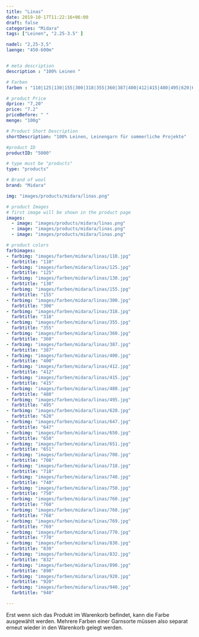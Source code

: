 ```yaml
---
title: "Linas"
date: 2019-10-17T11:22:16+06:00
draft: false
categories: "Midara"
tags: ["Leinen", "2.25-3.5" ]		

nadel: "2,25-3,5" 
laenge: "450-600m"	


# meta description
description : "100% Leinen "

# Farben
farben : "110|125|130|155|300|318|355|360|387|400|412|415|480|495|620|647|650|651|708|718|740|750|760|768|769|770|830|832|890|920|940"

# product Price
dprice: "7,20"
price: "7.2"
priceBefore: " "
menge: "100g"

# Product Short Description
shortDescription: "100% Leinen, Leinengarn für sommerliche Projekte"

#product ID
productID: "5000"

# type must be "products"
type: "products"

# Brand of wool
brand: "Midara"

img: "images/products/midara/linas.png"

# product Images
# first image will be shown in the product page
images:
  - image: "images/products/midara/linas.png"
  - image: "images/products/midara/linas.png"
  - image: "images/products/midara/linas.png"

# product colors
farbimages:
- farbimg: "images/farben/midara/linas/110.jpg"	
  farbtitle: "110"
- farbimg: "images/farben/midara/linas/125.jpg"	
  farbtitle: "125"
- farbimg: "images/farben/midara/linas/130.jpg"	
  farbtitle: "130"
- farbimg: "images/farben/midara/linas/155.jpg"	
  farbtitle: "155"
- farbimg: "images/farben/midara/linas/300.jpg"	
  farbtitle: "300"
- farbimg: "images/farben/midara/linas/318.jpg"	
  farbtitle: "318"
- farbimg: "images/farben/midara/linas/355.jpg"	
  farbtitle: "355"
- farbimg: "images/farben/midara/linas/360.jpg"	
  farbtitle: "360"
- farbimg: "images/farben/midara/linas/387.jpg"	
  farbtitle: "387"
- farbimg: "images/farben/midara/linas/400.jpg"	
  farbtitle: "400"
- farbimg: "images/farben/midara/linas/412.jpg"	
  farbtitle: "412"
- farbimg: "images/farben/midara/linas/415.jpg"	
  farbtitle: "415"
- farbimg: "images/farben/midara/linas/480.jpg"	
  farbtitle: "480"
- farbimg: "images/farben/midara/linas/495.jpg"	
  farbtitle: "495"
- farbimg: "images/farben/midara/linas/620.jpg"	
  farbtitle: "620"
- farbimg: "images/farben/midara/linas/647.jpg"	
  farbtitle: "647"
- farbimg: "images/farben/midara/linas/650.jpg"	
  farbtitle: "650"
- farbimg: "images/farben/midara/linas/651.jpg"	
  farbtitle: "651"
- farbimg: "images/farben/midara/linas/708.jpg"	
  farbtitle: "708"
- farbimg: "images/farben/midara/linas/718.jpg"	
  farbtitle: "718"
- farbimg: "images/farben/midara/linas/740.jpg"	
  farbtitle: "740"
- farbimg: "images/farben/midara/linas/750.jpg"	
  farbtitle: "750"
- farbimg: "images/farben/midara/linas/760.jpg"	
  farbtitle: "760"
- farbimg: "images/farben/midara/linas/768.jpg"	
  farbtitle: "768"
- farbimg: "images/farben/midara/linas/769.jpg"	
  farbtitle: "769"
- farbimg: "images/farben/midara/linas/770.jpg"	
  farbtitle: "770"
- farbimg: "images/farben/midara/linas/830.jpg"	
  farbtitle: "830"
- farbimg: "images/farben/midara/linas/832.jpg"	
  farbtitle: "832"
- farbimg: "images/farben/midara/linas/890.jpg"	
  farbtitle: "890"
- farbimg: "images/farben/midara/linas/920.jpg"	
  farbtitle: "920"
- farbimg: "images/farben/midara/linas/940.jpg"	
  farbtitle: "940"

---
```


Erst wenn sich das Produkt im Warenkorb befindet, kann die Farbe ausgewählt werden.
Mehrere Farben einer Garnsorte müssen also separat erneut wieder in den Warenkorb gelegt werden.
 